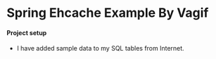 # Spring Ehcache Example By Vagif 

#### Project setup

* I have added sample data to my SQL tables from Internet.

 
